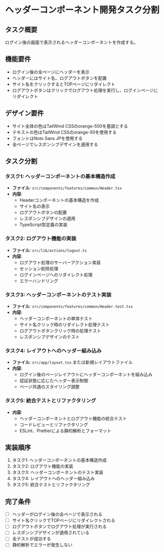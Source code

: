 # ヘッダーコンポーネント開発タスク分割

## タスク概要
ログイン後の画面で表示されるヘッダーコンポーネントを作成する。

## 機能要件
- ログイン後の全ページにヘッダーを表示
- ヘッダーにはサイト名、ログアウトボタンを配置
- サイト名をクリックするとTOPページにリダイレクト
- ログアウトボタンはクリックでログアウト処理を実行し、ログインページにリダイレクト

## デザイン要件
- サイト全体の色はTailWind CSSのorange-500を基調とする
- テキストの色はTailWind CSSのorange-50を使用する
- フォントはNoto Sans JPを使用する
- 全ページでレスポンシブデザインを適用する

## タスク分割

### タスク1: ヘッダーコンポーネントの基本構造作成
- **ファイル**: `src/components/features/common/Header.tsx`
- **内容**:
  - Headerコンポーネントの基本構造を作成
  - サイト名の表示
  - ログアウトボタンの配置
  - レスポンシブデザインの適用
  - TypeScript型定義の実装

### タスク2: ログアウト機能の実装
- **ファイル**: `src/lib/actions/logout.ts`
- **内容**:
  - ログアウト処理のサーバーアクション実装
  - セッション削除処理
  - ログインページへのリダイレクト処理
  - エラーハンドリング

### タスク3: ヘッダーコンポーネントのテスト実装
- **ファイル**: `src/components/features/common/Header.test.tsx`
- **内容**:
  - ヘッダーコンポーネントの単体テスト
  - サイト名クリック時のリダイレクト処理テスト
  - ログアウトボタンクリック時の処理テスト
  - レスポンシブデザインのテスト

### タスク4: レイアウトへのヘッダー組み込み
- **ファイル**: `src/app/layout.tsx` または新規レイアウトファイル
- **内容**:
  - ログイン後のページレイアウトにヘッダーコンポーネントを組み込み
  - 認証状態に応じたヘッダー表示制御
  - ページ共通のスタイリング調整

### タスク5: 統合テストとリファクタリング
- **内容**:
  - ヘッダーコンポーネントとログアウト機能の統合テスト
  - コードレビューとリファクタリング
  - ESLint、Prettierによる静的解析とフォーマット

## 実装順序
1. タスク1: ヘッダーコンポーネントの基本構造作成
2. タスク2: ログアウト機能の実装
3. タスク3: ヘッダーコンポーネントのテスト実装
4. タスク4: レイアウトへのヘッダー組み込み
5. タスク5: 統合テストとリファクタリング

## 完了条件
- [ ] ヘッダーがログイン後の全ページで表示される
- [ ] サイト名クリックでTOPページにリダイレクトされる
- [ ] ログアウトボタンでログアウト処理が実行される
- [ ] レスポンシブデザインが適用されている
- [ ] 全テストが成功する
- [ ] 静的解析でエラーが発生しない
